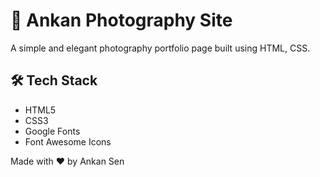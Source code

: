 # 📸 Ankan Photography Site

A simple and elegant photography portfolio page built using HTML, CSS.

## 🛠️ Tech Stack
- HTML5
- CSS3
- Google Fonts
- Font Awesome Icons

Made with ❤️ by Ankan Sen

